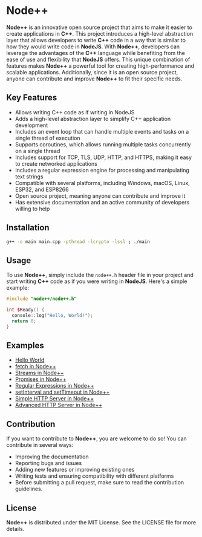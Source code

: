 # Node++

**Node++** is an innovative open source project that aims to make it easier to create applications in **C++**. This project introduces a high-level abstraction layer that allows developers to write **C++** code in a way that is similar to how they would write code in **NodeJS**. With **Node++**, developers can leverage the advantages of the **C++** language while benefiting from the ease of use and flexibility that **NodeJS** offers. This unique combination of features makes **Node++** a powerful tool for creating high-performance and scalable applications. Additionally, since it is an open source project, anyone can contribute and improve **Node++** to fit their specific needs.

## Key Features

- Allows writing C++ code as if writing in NodeJS
- Adds a high-level abstraction layer to simplify C++ application development
- Includes an event loop that can handle multiple events and tasks on a single thread of execution
- Supports coroutines, which allows running multiple tasks concurrently on a single thread
- Includes support for TCP, TLS, UDP, HTTP, and HTTPS, making it easy to create networked applications
- Includes a regular expression engine for processing and manipulating text strings
- Compatible with several platforms, including Windows, macOS, Linux, ESP32, and ESP8266
- Open source project, meaning anyone can contribute and improve it
- Has extensive documentation and an active community of developers willing to help

## Installation

```bash
g++ -o main main.cpp -pthread -lcrypto -lssl ; ./main
```

## Usage

To use **Node++**, simply include the `node++.h` header file in your project and start writing **C++** code as if you were writing in **NodeJS**. Here's a simple example:

```cpp
#include "node++/node++.h"

int $Ready() {
  console::log("Hello, World!");
  return 0;
}
```

## Examples

- [Hello World](https://github.com/EDBC-REPO-NPM/NODEPP/blob/Node%2B%2B/examples/HelloWorld.cpp)
- [fetch in Node++](https://github.com/EDBC-REPO-NPM/NODEPP/blob/Node%2B%2B/examples/fetch.cpp)
- [Streams in Node++](https://github.com/EDBC-REPO-NPM/NODEPP/blob/Node%2B%2B/examples/Streams.cpp)
- [Promises in Node++](https://github.com/EDBC-REPO-NPM/NODEPP/blob/Node%2B%2B/examples/Promises.cpp)
- [Regular Expressions in Node++](https://github.com/EDBC-REPO-NPM/NODEPP/blob/Node%2B%2B/examples/RegExp.cpp)
- [setInterval and setTimeout in Node++](https://github.com/EDBC-REPO-NPM/NODEPP/blob/Node%2B%2B/examples/Timer.cpp)
- [Simple HTTP Server in Node++](https://github.com/EDBC-REPO-NPM/NODEPP/blob/Node%2B%2B/examples/SimpleHTTPServer.cpp)
- [Advanced HTTP Server in Node++](https://github.com/EDBC-REPO-NPM/NODEPP/blob/Node%2B%2B/examples/AdvancedHTTPServer.cpp)

## Contribution

If you want to contribute to **Node++**, you are welcome to do so! You can contribute in several ways:

- Improving the documentation
- Reporting bugs and issues
- Adding new features or improving existing ones
- Writing tests and ensuring compatibility with different platforms
- Before submitting a pull request, make sure to read the contribution guidelines.

## License

**Node++** is distributed under the MIT License. See the LICENSE file for more details.
